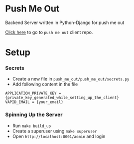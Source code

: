 # Push Me Out
Backend Server written in Python-Django for push me out

[Click here](https://github.com/dev-prakhar/push-me-out-client) to go to `push me out` client repo.

# Setup

### Secrets
* Create a new file in `push_me_out/push_me_out/secrets.py`
* Add following content in the file
```
APPLICATION_PRIVATE_KEY = {private_key_generated_while_setting_up_the_client}
VAPID_EMAIL = {your_email}
```

### Spinning Up the Server
* Run `make build_up`
* Create a superuser using `make superuser`
* Open `http://localhost:8001/admin` and login
